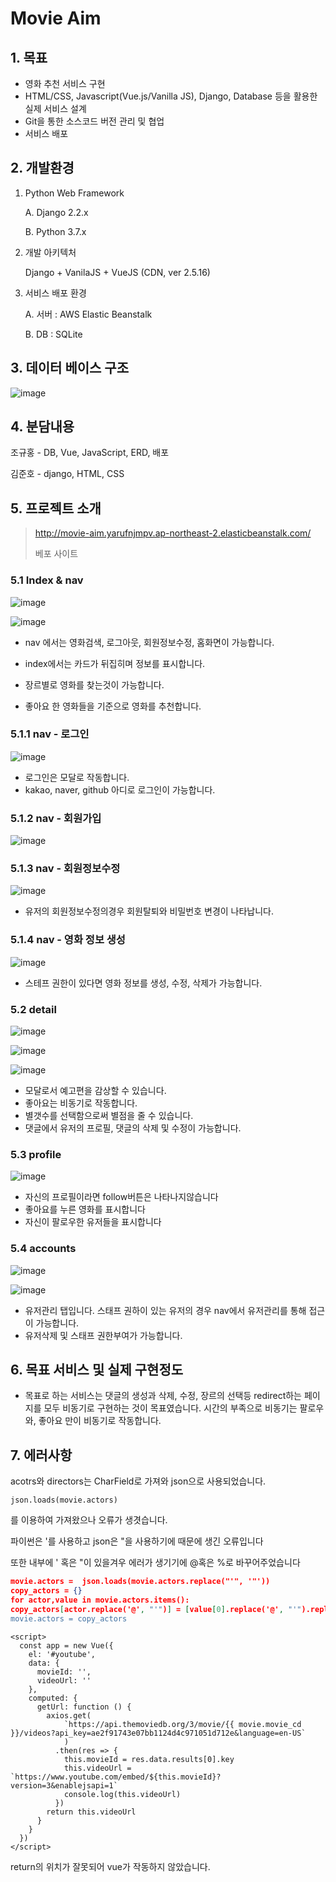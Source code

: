 

# Movie Aim

## 1. 목표

- 영화 추천 서비스 구현
- HTML/CSS, Javascript(Vue.js/Vanilla JS), Django, Database 등을 활용한 실제 서비스 설계
- Git을 통한 소스코드 버전 관리 및 협업
- 서비스 배포



## 2. 개발환경

1. Python Web Framework 

   A. Django 2.2.x 

   B. Python 3.7.x 



2. 개발 아키텍처

    Django + VanilaJS + VueJS (CDN, ver 2.5.16)



3. 서비스 배포 환경

   A. 서버 : AWS Elastic Beanstalk

   B. DB : SQLite 



## 3. 데이터 베이스 구조

![image](https://user-images.githubusercontent.com/52685373/69800442-9cf46980-1218-11ea-9f1c-5f35f60cef02.png)





## 4. 분담내용

조규홍 - DB, Vue,  JavaScript,  ERD, 배포

김준호 - django, HTML, CSS



## 5. 프로젝트 소개

> http://movie-aim.yarufnjmpv.ap-northeast-2.elasticbeanstalk.com/
>
> 베포 사이트

### 5.1 Index & nav

![image](https://user-images.githubusercontent.com/52685373/69791317-97425800-1207-11ea-955d-c37020901982.png)

![image](https://user-images.githubusercontent.com/52685373/69791255-78dc5c80-1207-11ea-8628-d79b94a52637.png)

- nav 에서는 영화검색, 로그아웃, 회원정보수정, 홈화면이 가능합니다.

- index에서는 카드가 뒤집히며 정보를 표시합니다.
- 장르별로 영화를 찾는것이 가능합니다.
- 좋아요 한 영화들을 기준으로 영화를 추천합니다.



### 5.1.1 nav - 로그인

![image](https://user-images.githubusercontent.com/52685373/69793220-577d6f80-120b-11ea-83fc-b4235213eae6.png)



- 로그인은 모달로 작동합니다.
- kakao, naver, github 아디로 로그인이 가능합니다.



### 5.1.2 nav - 회원가입

![image](https://user-images.githubusercontent.com/52685373/69793252-67954f00-120b-11ea-9057-d8405bb8aa96.png)



### 5.1.3 nav - 회원정보수정

![image](https://user-images.githubusercontent.com/52685373/69794417-9280a280-120d-11ea-9633-7db246f53c35.png)

- 유저의 회원정보수정의경우 회원탈퇴와 비밀번호 변경이 나타납니다.



### 5.1.4 nav - 영화 정보 생성 

![image](https://user-images.githubusercontent.com/52685373/69794522-c65bc800-120d-11ea-90e9-11a362cecc8f.png)

- 스테프 권한이 있다면 영화 정보를 생성, 수정, 삭제가 가능합니다.



### 5.2 detail

![image](https://user-images.githubusercontent.com/52685373/69791768-89410700-1208-11ea-8a7a-e2158c91a9fe.png)

![image](https://user-images.githubusercontent.com/52685373/69791857-b42b5b00-1208-11ea-869c-3a35d525c5a0.png)

![image](https://user-images.githubusercontent.com/52685373/69791908-d2915680-1208-11ea-9363-c95ef159fbc6.png)



- 모달로서 예고편을 감상할 수 있습니다.
- 좋아요는 비동기로 작동합니다.
- 별갯수를 선택함으로써 별점을 줄 수 있습니다.
- 댓글에서 유저의 프로필, 댓글의 삭제 및 수정이 가능합니다.



### 5.3 profile

![image](https://user-images.githubusercontent.com/52685373/69792353-ce196d80-1209-11ea-8ce7-ee03dee1ec17.png)

- 자신의 프로필이라면 follow버튼은 나타나지않습니다
- 좋아요를 누른 영화를 표시합니다
- 자신이 팔로우한 유저들을 표시합니다



### 5.4 accounts

![image](https://user-images.githubusercontent.com/52685373/69792744-86471600-120a-11ea-8f94-238a3d2a0595.png)

![image](https://user-images.githubusercontent.com/52685373/69792760-8e9f5100-120a-11ea-80a6-4cce23bc74c0.png)

- 유저관리 탭입니다. 스태프 권하이 있는 유저의 경우 nav에서 유저관리를 통해 접근이 가능합니다.
- 유저삭제 및 스태프 권한부여가 가능합니다.



## 6. 목표 서비스 및 실제 구현정도

- 목표로 하는 서비스는 댓글의 생성과 삭제, 수정, 장르의 선택등 redirect하는 페이지를 모두 비동기로 구현하는 것이 목표였습니다.  시간의 부족으로 비동기는 팔로우와, 좋아요 만이 비동기로 작동합니다.



## 7.  에러사항

acotrs와 directors는 CharField로 가져와 json으로 사용되었습니다. 

```
json.loads(movie.actors)
```

를 이용하여 가져왔으나 오류가 생겻습니다.



파이썬은 '를 사용하고 json은 "을 사용하기에 때문에 생긴 오류입니다

또한 내부에 ' 혹은 "이 있을겨우 에러가 생기기에 @혹은 %로 바꾸어주었습니다



```json
movie.actors =  json.loads(movie.actors.replace("'", '"'))
copy_actors = {}
for actor,value in movie.actors.items():
copy_actors[actor.replace('@', "'")] = [value[0].replace('@', "'").replace('%', '"'), value[1]]
movie.actors = copy_actors
```



```vue
<script>
  const app = new Vue({
    el: '#youtube',
    data: {
      movieId: '',
      videoUrl: ''
    },
    computed: {
      getUrl: function () {
        axios.get(
            `https://api.themoviedb.org/3/movie/{{ movie.movie_cd }}/videos?api_key=ae2f91743e07bb1124d4c971051d712e&language=en-US`
            )
          .then(res => {
            this.movieId = res.data.results[0].key
            this.videoUrl = `https://www.youtube.com/embed/${this.movieId}?version=3&enablejsapi=1`
            console.log(this.videoUrl)
          })
        return this.videoUrl
      }
    }
  })
</script>
```

return의 위치가 잘못되어 vue가 작동하지 않았습니다. 






